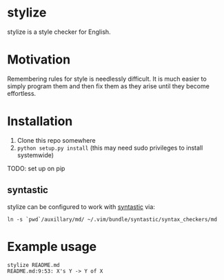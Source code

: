
# stylize

stylize is a style checker for English.

# Motivation

Remembering rules for style is needlessly difficult. It is much easier to simply program them and then fix them as they arise until they become effortless.

# Installation

1. Clone this repo somewhere
2. `python setup.py install` (this may need sudo privileges to install systemwide)

TODO: set up on pip

## syntastic

stylize can be configured to work with [syntastic][1] via:

```
ln -s `pwd`/auxillary/md/ ~/.vim/bundle/syntastic/syntax_checkers/md
```

# Example usage

```
stylize README.md
README.md:9:53: X's Y -> Y of X
```

[1]: https://github.com/scrooloose/syntastic
